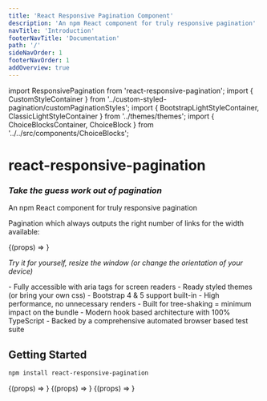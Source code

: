 ```yaml
---
title: 'React Responsive Pagination Component'
description: 'An npm React component for truly responsive pagination'
navTitle: 'Introduction'
footerNavTitle: 'Documentation'
path: '/'
sideNavOrder: 1
footerNavOrder: 1
addOverview: true
---
```


import ResponsivePagination from 'react-responsive-pagination';
import { CustomStyleContainer } from '../custom-styled-pagination/customPaginationStyles';
import { BootstrapLightStyleContainer, ClassicLightStyleContainer } from '../themes/themes';
import { ChoiceBlocksContainer, ChoiceBlock } from '../../src/components/ChoiceBlocks';

# react-responsive-pagination

### _Take the guess work out of pagination_

An npm React component for truly responsive pagination

Pagination which always outputs the right number of links for the width available:

<BootstrapLightStyleContainer>
  {(props) => <ResponsivePagination {...props} />}
</BootstrapLightStyleContainer>

_Try it for yourself, resize the window (or change the orientation of your device)_

<TickList>
  - Fully accessible with aria tags for screen readers  
  - Ready styled themes (or bring your own css)
  - Bootstrap 4 & 5 support built-in
  - High performance, no unnecessary renders
  - Built for tree-shaking = minimum impact on the bundle
  - Modern hook based architecture with 100% TypeScript
  - Backed by a comprehensive automated browser based test suite
</TickList>

## Getting Started

```bash
npm install react-responsive-pagination
```

<ChoiceBlocksContainer>
  <ChoiceBlock title='Want ready-styled pagination?' ctaLabel='Themed Pagination' ctaLink="/themes">
    <ClassicLightStyleContainer noBottomMargin>
      {(props) => <ResponsivePagination {...props} />}
    </ClassicLightStyleContainer>
  </ChoiceBlock>
  <ChoiceBlock title='Already using Bootstrap?' ctaLabel='Bootstrap Pagination' ctaLink="/bootstrap-pagination">
    <BootstrapLightStyleContainer noBottomMargin>
      {(props) => <ResponsivePagination {...props} />}
    </BootstrapLightStyleContainer>
  </ChoiceBlock>
  <ChoiceBlock title='Want to use custom styles?' ctaLabel='Custom Pagination' ctaLink="/custom-styled-pagination">
    <CustomStyleContainer noBottomMargin>
       {(props) => <ResponsivePagination {...props} />}
    </CustomStyleContainer>
  </ChoiceBlock>
</ChoiceBlocksContainer>
